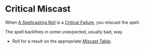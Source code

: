 # Critical Miscast

When [A Spellcasting Roll](../../Magic/Spellcasting.md#The%20Spellcasting%20Roll) is a [Critical Failure](Critical%20Failure.md), you miscast the spell.

The spell backfires in some unexpected, usually bad, way.

- Roll for a result on the appropriate [Miscast Table](../../Magic/Miscast%20Tables/!Miscast%20Tables.md).
